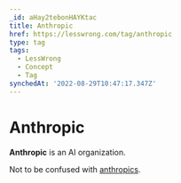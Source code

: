 ```yaml
---
_id: aHay2tebonHAYKtac
title: Anthropic
href: https://lesswrong.com/tag/anthropic
type: tag
tags:
  - LessWrong
  - Concept
  - Tag
synchedAt: '2022-08-29T10:47:17.347Z'
---
```

# Anthropic

**Anthropic** is an AI organization.

Not to be confused with [anthropics](anthropics).